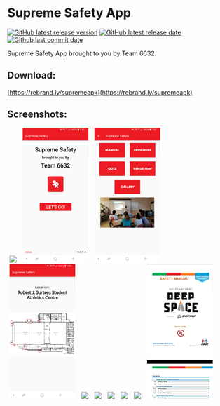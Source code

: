 # Supreme Safety App
[![GitHub latest release version](https://img.shields.io/github/release/lyjacky11/SupremeSafety.svg?label=Latest&maxAge=600)](https://github.com/lyjacky11/SupremeSafety/releases/latest)
[![GitHub latest release date](https://img.shields.io/github/release-date/lyjacky11/SupremeSafety.svg?label=Released&maxAge=600)](https://github.com/lyjacky11/SupremeSafety/releases/latest)
[![Github last commit date](https://img.shields.io/github/last-commit/lyjacky11/SupremeSafety.svg?label=Updated&maxAge=600)](https://github.com/lyjacky11/SupremeSafety/commits)  
  
Supreme Safety App brought to you by Team 6632.

## Download:
[https://rebrand.ly/supremeapk](https://rebrand.ly/supremeapk)

## Screenshots:
<div align="left">
    <img src="/screenshots/Screenshot_20180408-191723.jpg" width="150px" hspace="5"></img>
    <img src="/screenshots/Screenshot_20190329-105107.jpg" width="150px" hspace="5"></img>
    <img src="/screenshots/Screenshot_20190329-105113.jpg" width="150px" hspace="5"></img>
    <img src="/screenshots/Screenshot_20190329-105118.jpg" width="150px" hspace="5"></img>
    <img src="/screenshots/Screenshot_20180408-191551.jpg" width="150px" hspace="5"></img>
    <img src="/screenshots/Screenshot_20180408-200301.jpg" width="150px" hspace="5"></img>
    <img src="/screenshots/Screenshot_20180408-191605.jpg" width="150px" hspace="5"></img>
    <img src="/screenshots/Screenshot_20180408-191646.jpg" width="150px" hspace="5"></img>
    <img src="/screenshots/Screenshot_20180408-191811.jpg" width="150px" hspace="5"></img>
    <img src="/screenshots/Screenshot_20190329-105144.jpg" width="150px" hspace="5"></img>
</div>
